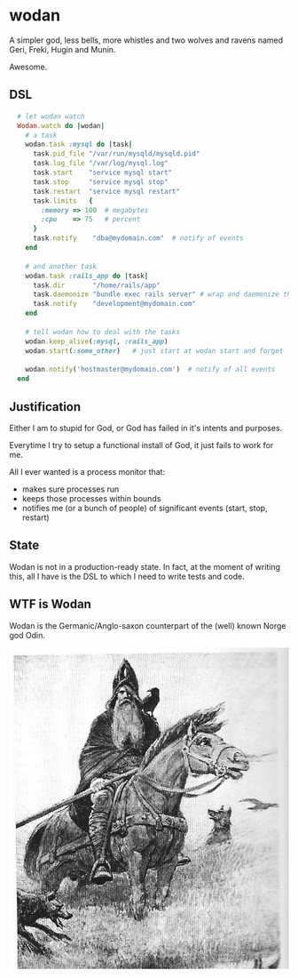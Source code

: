 # wodan

A simpler god, less bells, more whistles and two wolves and ravens named
Geri, Freki, Hugin and Munin.

Awesome.

## DSL
```ruby
  # let wodan watch
  Wodan.watch do |wodan|
    # a task
    wodan.task :mysql do |task|
      task.pid_file "/var/run/mysqld/mysqld.pid"
      task.log_file "/var/log/mysql.log"
      task.start    "service mysql start"
      task.stop     "service mysql stop"
      task.restart  "service mysql restart"
      task.limits   {
        :memory => 100  # megabytes
        :cpu    => 75   # percent
      }
      task.notify    "dba@mydomain.com"  # notify of events
    end

    # and another task
    wodan.task :rails_app do |task|
      task.dir       "/home/rails/app"
      task.daemonize "bundle exec rails server" # wrap and daemonize this cmd
      task.notify    "development@mydomain.com"
    end

    # tell wodan how to deal with the tasks
    wodan.keep_alive(:mysql, :rails_app)
    wodan.start(:some_other)   # just start at wodan start and forget

    wodan.notify('hostmaster@mydomain.com')  # notify of all events
  end
```

## Justification

Either I am to stupid for God, or God has failed in it's intents and purposes.

Everytime I try to setup a functional install of God, it just fails to work for
me.

All I ever wanted is a process monitor that:
  - makes sure processes run
  - keeps those processes within bounds
  - notifies me (or a bunch of people) of significant events 
    (start, stop, restart)


## State

Wodan is not in a production-ready state. In fact, at the moment of writing
this, all I have is the DSL to which I need to write tests and code.

## WTF is Wodan

Wodan is the Germanic/Anglo-saxon counterpart of the (well) known Norge god
Odin.

![Wodan, riding a horse with his wolves and ravens](wodan.jpg)
